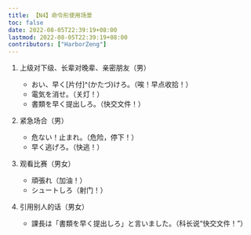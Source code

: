 ```yaml
---
title: 【N4】命令形使用场景
toc: false
date: 2022-08-05T22:39:19+08:00
lastmod: 2022-08-05T22:39:19+08:00
contributors: ["HarborZeng"]
---
```


1. 上级对下级、长辈对晚辈、亲密朋友（男）

   - おい、早く[片付]^(かたづ)けろ。（唉！早点收拾！）
   - 電気を消せ。（关灯！）
   - 書類を早く提出しろ。（快交文件！）

2. 紧急场合（男）

   - 危ない！止まれ。（危险，停下！）
   - 早く逃げろ。（快逃！）

3. 观看比赛（男女）

   - 頑張れ（加油！）
   - シュートしろ（射门！）

4. 引用别人的话（男女）
   - 課長は「書類を早く提出しろ」と言いました。（科长说“快交文件！”）

